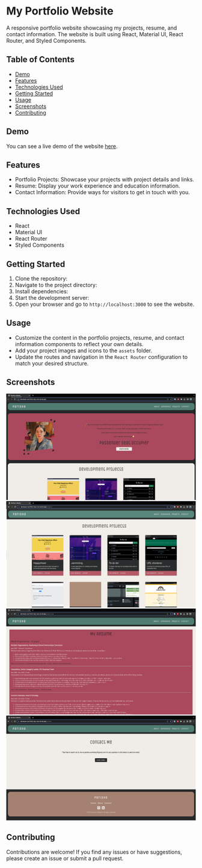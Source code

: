 # My Portfolio Website

A responsive portfolio website showcasing my projects, resume, and contact information. The website is built using React, Material UI, React Router, and Styled Components.

## Table of Contents

- [Demo](#demo)
- [Features](#features)
- [Technologies Used](#technologies-used)
- [Getting Started](#getting-started)
- [Usage](#usage)
- [Screenshots](#screenshots)
- [Contributing](#contributing)

## Demo

You can see a live demo of the website [here](https://developer-portfolio-bay-one.vercel.app/).

## Features

- Portfolio Projects: Showcase your projects with project details and links.
- Resume: Display your work experience and education information.
- Contact Information: Provide ways for visitors to get in touch with you.

## Technologies Used

- React
- Material UI
- React Router
- Styled Components

## Getting Started

1. Clone the repository:
2. Navigate to the project directory:
3. Install dependencies:
4. Start the development server:
5. Open your browser and go to `http://localhost:3000` to see the website.

## Usage

- Customize the content in the portfolio projects, resume, and contact information components to reflect your own details.
- Add your project images and icons to the `assets` folder.
- Update the routes and navigation in the `React Router` configuration to match your desired structure.

## Screenshots

![Screenshot 1](website/src/assets/screenshots/home.png)
![Screenshot 3](website/src/assets/screenshots/projects.png)
![Screenshot 2](website/src/assets/screenshots/experience.png)
![Screenshot 3](website/src/assets/screenshots/contact.png)

## Contributing

Contributions are welcome! If you find any issues or have suggestions, please create an issue or submit a pull request.





